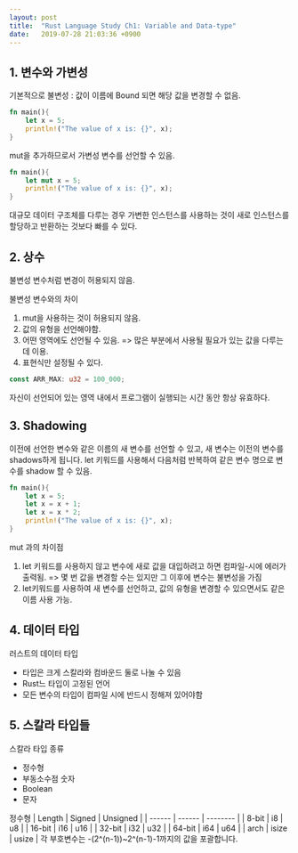 ```yaml
---
layout: post 
title:  "Rust Language Study Ch1: Variable and Data-type"
date:   2019-07-28 21:03:36 +0900
---
```


## 1. 변수와 가변성

기본적으로 불변성 : 값이 이름에 Bound 되면 해당 값을 변경할 수 없음.
```rust
fn main(){
    let x = 5;
    println!("The value of x is: {}", x);
}
```

mut을 추가하므로서 가변성 변수를 선언할 수 있음.
```rust
fn main(){
    let mut x = 5;
    println!("The value of x is: {}", x);
}
```
대규모 데이터 구조체를 다루는 경우 가변한 인스턴스를 사용하는 것이 새로 인스턴스를 할당하고 반환하는 것보다 빠를 수 있다.

## 2. 상수

불변성 변수처럼 변경이 허용되지 않음.

불변성 변수와의 차이
1. mut을 사용하는 것이 허용되지 않음.
2. 값의 유형을 선언해야함.
3. 어떤 영역에도 선언될 수 있음. => 많은 부분에서 사용될 필요가 있는 값을 다루는데 이용.
4. 표현식만 설정될 수 있다.

```rust
const ARR_MAX: u32 = 100_000;
```
자신이 선언되어 있는 영역 내에서  프로그램이 실행되는 시간 동안 항상 유효하다.

## 3. Shadowing

이전에 선언한 변수와 같은 이름의 새 변수를 선언할 수 있고, 새 변수는 이전의 변수를 shadows하게 됩니다.
let 키워드를 사용해서 다음처럼 반복하여 같은 변수 명으로 변수를 shadow 할 수 있음.
```rust
fn main(){
    let x = 5;
    let x = x + 1;
    let x = x * 2;
    println!("The value of x is: {}", x);
}
```
mut 과의 차이점
1. let 키워드를 사용하지 않고 변수에 새로 값을 대입하려고 하면 컴파일-시에 에러가 출력됨. 
=> 몇 번 값을 변경할 수는 있지만 그 이후에 변수는 불변성을 가짐
2. let키워드를 사용하여 새 변수를 선언하고, 값의 유형을 변경할 수 있으면서도 같은 이름 사용 가능.

## 4. 데이터 타입
러스트의 데이터 타입
- 타입은 크게 스칼라와 컴바운드 둘로 나눌 수 있음
- Rust느 타입이 고정된 언어
- 모든 변수의 타입이 컴파일 시에 반드시 정해져 있어야함

## 5. 스칼라 타입들
스칼라 타입 종류
- 정수형
- 부동소수점 숫자
- Boolean
- 문자

정수형
| Length | Signed | Unsigned |
| ------ | ------ | -------- |
|  8-bit |  i8    |  u8      |
| 16-bit |  i16   |  u16     |
| 32-bit |  i32   |  u32     |
| 64-bit |  i64   |  u64     |
|  arch  |  isize |  usize   |
각 부호변수는 -(2^(n-1))~2^(n-1)-1까지의 값을 포괄합니다.
